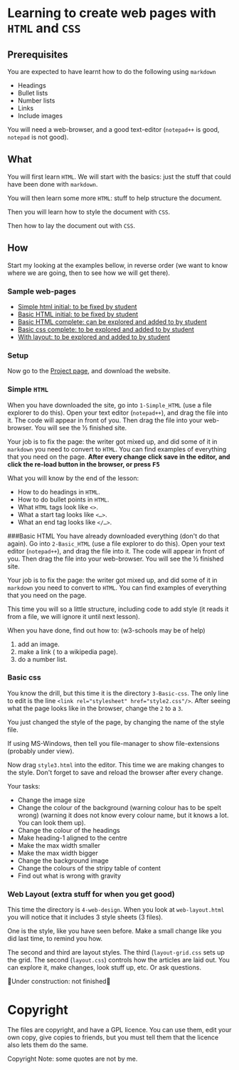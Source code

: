 # Learning to create web pages with `HTML` and `CSS`

## Prerequisites
You are expected to have learnt how to do the following using `markdown`

* Headings
* Bullet lists
* Number lists
* Links
* Include images

You will need a web-browser, and a good text-editor (`notepad++` is good, `notepad` is not good).

## What
You will first learn `HTML`. We will start with the basics: just the stuff that could have been done with `markdown`.

You will then learn some more `HTML`: stuff to help structure the document.

Then you will learn how to style the document with `CSS`.

Then how to lay the document out with `CSS`.

## How

Start my looking at the examples bellow, in reverse order (we want to know where we are going, then to see how we will get there).

### Sample web-pages
* [Simple html initial: to be fixed by student](1-Simple_HTML/page.html)
* [Basic HTML initial: to be fixed by student](2-Basic-HTML/page.html)
* [Basic HTML complete: can be explored and added to by student](2-Basic-HTML/complete-page.html)
* [Basic css complete: to be explored and added to by student ](3-Basic-css/complete-page.html)
* [With layout: to be explored and added to by student](4-web-layout/web-layout.html)

### Setup
Now go to the [Project page](https://github.com/richard-delorenzi/web-site-design), and download the website.

### Simple `HTML`
When you have downloaded the site, go into `1-Simple_HTML` (use a file explorer to do this). Open your text editor (`notepad++`), and drag the file into it. The code will appear in front of you. Then drag the file into your web-browser. You will see the ½ finished site. 

Your job is to fix the page: the writer got mixed up, and did some of it in `markdown` you need to convert to `HTML`. You can find examples of everything that you need on the page. **After every change click save in the editor, and click the re-load button in the browser, or press <kbd>F5</kbd>** 

What you will know by the end of the lesson:

* How to do headings in `HTML`.
* How to do bullet points in `HTML`.
* What `HTML` tags look like `<>`.
* What a start tag looks like `<…>`.
* What an end tag looks like `</…>`.

###Basic HTML
You have already downloaded everything (don't do that again).
Go into `2-Basic_HTML` (use a file explorer to do this). Open your text editor (`notepad++`), and drag the file into it. The code will appear in front of you. Then drag the file into your web-browser. You will see the ½ finished site.

Your job is to fix the page: the writer got mixed up, and did some of it in `markdown` you need to convert to `HTML`. You can find examples of everything that you need on the page.

This time you will so a little structure, including code to add style (it reads it from a file, we will ignore it until next lesson).

When you have done, find out how to: (w3-schools may be of help)

1. add an image.
1. make a link ( to a wikipedia page).
1. do a number list.

### Basic css
You know the drill, but this time it is the directory `3-Basic-css`.
The only line to edit is the line `<link rel="stylesheet" href="style2.css"/>`. After seeing what the page looks like in the browser, change the `2` to a `3`.

You just changed the style of the page, by changing the name of the style file.

If using MS-Windows, then tell you file-manager to show file-extensions (probably under view).

Now drag `style3.html` into the editor. This time we are making changes to the style. Don't forget to save and reload the browser after every change.

Your tasks:

* Change the image size
* Change the colour of the background (warning colour has to be spelt wrong) (warning it does not know every colour name, but it knows a lot. You can look them up).
* Change the colour of the headings
* Make heading-1 aligned to the centre
* Make the max width smaller
* Make the max width bigger
* Change the background image
* Change the colours of the stripy table of content
* Find out what is wrong with gravity

### Web Layout (extra stuff for when you get good)
This time the directory is `4-web-design`. When you look at `web-layout.html` you will notice that it includes 3 style sheets (3 files).

One is the style, like you have seen before. Make a small change like you did last time, to remind you how.

The second and third are layout styles. The third (`layout-grid.css` sets up the grid. The second (`layout.css`) controls how the articles are laid out. You can explore it, make changes, look stuff up, etc. Or ask questions.

🚧Under construction: not finished🚧

# Copyright
The files are copyright, and have a GPL licence. You can use them, edit your own copy, give copies to friends, but you must tell them that the licence also lets them do the same.

Copyright Note: some quotes are not by me.
